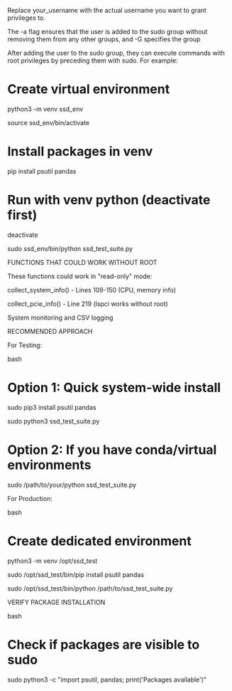 
Replace your_username with the actual username you want to grant privileges to. 

The -a flag ensures that the user is added to the sudo group without removing them from any other groups, and -G specifies the group

After adding the user to the sudo group, they can execute commands with root privileges by preceding them with sudo. For example:


# Create virtual environment

python3 -m venv ssd_env

source ssd_env/bin/activate

# Install packages in venv

pip install psutil pandas

# Run with venv python (deactivate first)

deactivate

sudo ssd_env/bin/python ssd_test_suite.py



FUNCTIONS THAT COULD WORK WITHOUT ROOT

These functions could work in "read-only" mode:

collect_system_info() - Lines 109-150 (CPU, memory info)

collect_pcie_info() - Line 219 (lspci works without root)

System monitoring and CSV logging

RECOMMENDED APPROACH

For Testing:

bash

# Option 1: Quick system-wide install

sudo pip3 install psutil pandas

sudo python3 ssd_test_suite.py

# Option 2: If you have conda/virtual environments

sudo /path/to/your/python ssd_test_suite.py

For Production:

bash

# Create dedicated environment

python3 -m venv /opt/ssd_test

sudo /opt/ssd_test/bin/pip install psutil pandas

sudo /opt/ssd_test/bin/python /path/to/ssd_test_suite.py

VERIFY PACKAGE INSTALLATION

bash

# Check if packages are visible to sudo

sudo python3 -c "import psutil, pandas; print('Packages available')"
